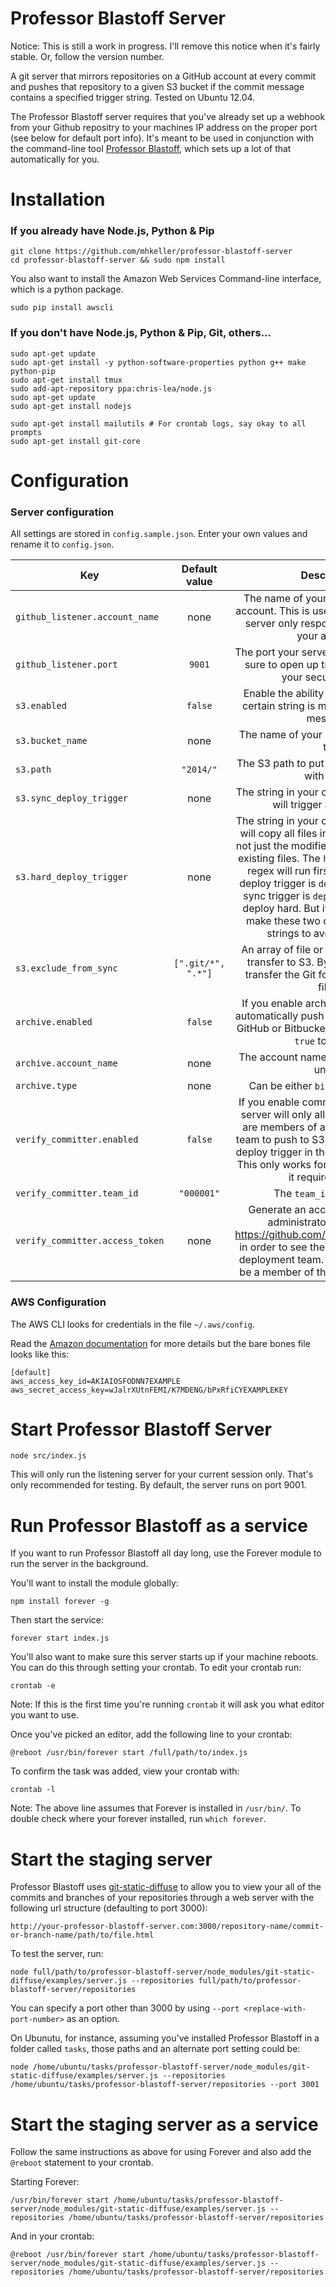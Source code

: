 Professor Blastoff Server
==========================

Notice: This is still a work in progress. I'll remove this notice when it's fairly stable. Or, follow the version number.

A git server that mirrors repositories on a GitHub account at every commit and pushes that repository to a given S3 bucket if the commit message contains a specified trigger string. Tested on Ubuntu 12.04.

The Professor Blastoff server requires that you've already set up a webhook from your Github repositry to your machines IP address on the proper port (see below for default port info). It's meant to be used in conjunction with the command-line tool [Professor Blastoff](https://github.com/mhkeller/professor-blastoff), which sets up a lot of that automatically for you.

# Installation

### If you already have Node.js, Python & Pip

````
git clone https://github.com/mhkeller/professor-blastoff-server
cd professor-blastoff-server && sudo npm install
````

You also want to install the Amazon Web Services Command-line interface, which is a python package.

````
sudo pip install awscli
````

### If you don't have Node.js, Python & Pip, Git, others...

````
sudo apt-get update
sudo apt-get install -y python-software-properties python g++ make python-pip
sudo apt-get install tmux
sudo add-apt-repository ppa:chris-lea/node.js
sudo apt-get update
sudo apt-get install nodejs
 
sudo apt-get install mailutils # For crontab logs, say okay to all prompts
sudo apt-get install git-core
````

# Configuration

### Server configuration

All settings are stored in `config.sample.json`. Enter your own values and rename it to `config.json`.

| Key          | Default value     | Description |
| ------------- |:----------------:|:---------:|
| `github_listener.account_name` | none   | The name of your GitHub account to account. This is used to make sure your server only responds to hooks from your account. |
| `github_listener.port` | `9001` | The port your server will listen on. Make sure to open up traffic to this port in your security group. |
| `s3.enabled` | `false` | Enable the ability to deploy to S3 if a certain string is matched in a commit message. |
| `s3.bucket_name` | none | The name of your S3 bucket to deploy to. |
| `s3.path` | `"2014/"` | The S3 path to put your repo. Must end with slash. |
| `s3.sync_deploy_trigger` | none | The string in your commit message that will trigger a sync to S3. |
| `s3.hard_deploy_trigger` | none | The string in your commit message that will copy all files in your repo onto S3, not just the modified files and overwrite existing files. The `hard_deploy_trigger` regex will run first so if you're hard deploy trigger is `deploy-hard` and your sync trigger is `deploy`, it will properly deploy hard. But it's probably best to make these two completely distinct strings to avoid confusion.|
| `s3.exclude_from_sync` | `[".git/*", ".*"]` | An array of file or folder names to not transfer to S3. By default it doesn't transfer the Git folder or any hidden files. |
| `archive.enabled` | `false` | If you enable archives, the server will automatically push your repo to another GitHub or Bitbucket account. Set this to `true` to enable. |
| `archive.account_name` | none | The account name to archive this repo under. |
| `archive.type` | none | Can be either `bitbucket` or `github`. |
| `verify_committer.enabled` | `false` | If you enable committer verifiation, the server will only allow committers who are members of a designated GitHub team to push to S3, even if they use the deploy trigger in their commit message. This only works for organizations since it requires teams. |
| `verify_committer.team_id` | `"000001"` | The `team_id` as a string. |
| `verify_committer.access_token` | none | Generate an access token from an administrator's account at <https://github.com/settings/applications> in order to see the member list of your deployment team. This user **must** also be a member of the deployment team. |

### AWS Configuration

The AWS CLI looks for credentials in the file `~/.aws/config`.

Read the [Amazon documentation](http://docs.aws.amazon.com/cli/latest/userguide/cli-chap-getting-started.html) for more details but the bare bones file looks like this:

````
[default]
aws_access_key_id=AKIAIOSFODNN7EXAMPLE
aws_secret_access_key=wJalrXUtnFEMI/K7MDENG/bPxRfiCYEXAMPLEKEY
````

# Start Professor Blastoff Server

````
node src/index.js
````

This will only run the listening server for your current session only. That's only recommended for testing. By default, the server runs on port 9001.

# Run Professor Blastoff as a service

If you want to run Professor Blastoff all day long, use the Forever module to run the server in the background.

You'll want to install the module globally:

````
npm install forever -g
````

Then start the service:

````
forever start index.js
````

You'll also want to make sure this server starts up if your machine reboots. You can do this through setting your crontab. To edit your crontab run:

````
crontab -e
````

Note: If this is the first time you're running `crontab` it will ask you what editor you want to use. 

Once you've picked an editor, add the following line to your crontab:

````
@reboot /usr/bin/forever start /full/path/to/index.js
````

To confirm the task was added, view your crontab with:

````
crontab -l
````

Note: The above line assumes that Forever is installed in `/usr/bin/`. To double check where your forever installed, run `which forever`.

# Start the staging server

Professor Blastoff uses [git-static-diffuse](https://github.com/mhkeller/git-static-diffuse) to allow you to view your all of the commits and branches of your repositories through a web server with the following url structure (defaulting to port 3000):

````
http://your-professor-blastoff-server.com:3000/repository-name/commit-or-branch-name/path/to/file.html
````

To test the server, run:

````
node full/path/to/professor-blastoff-server/node_modules/git-static-diffuse/examples/server.js --repositories full/path/to/professor-blastoff-server/repositories
````

You can specify a port other than 3000 by using `--port <replace-with-port-number>` as an option.

On Ubunutu, for instance, assuming you've installed Professor Blastoff in a folder called `tasks`, those paths and an alternate port setting could be:

````
node /home/ubuntu/tasks/professor-blastoff-server/node_modules/git-static-diffuse/examples/server.js --repositories /home/ubuntu/tasks/professor-blastoff-server/repositories --port 3001
````

# Start the staging server as a service

Follow the same instructions as above for using Forever and also add the `@reboot` statement to your crontab.

Starting Forever: 

````
/usr/bin/forever start /home/ubuntu/tasks/professor-blastoff-server/node_modules/git-static-diffuse/examples/server.js --repositories /home/ubuntu/tasks/professor-blastoff-server/repositories
````

And in your crontab:

````
@reboot /usr/bin/forever start /home/ubuntu/tasks/professor-blastoff-server/node_modules/git-static-diffuse/examples/server.js --repositories /home/ubuntu/tasks/professor-blastoff-server/repositories
````
